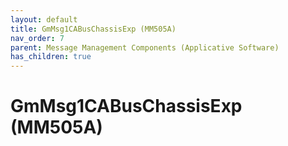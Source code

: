 ```yaml
---
layout: default
title: GmMsg1CABusChassisExp (MM505A)
nav_order: 7
parent: Message Management Components (Applicative Software)
has_children: true
---
```

# GmMsg1CABusChassisExp (MM505A)
